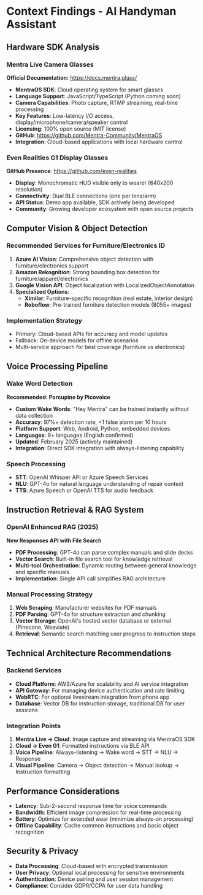 # Context Findings - AI Handyman Assistant

## Hardware SDK Analysis

### Mentra Live Camera Glasses
**Official Documentation:** https://docs.mentra.glass/
- **MentraOS SDK**: Cloud operating system for smart glasses
- **Language Support**: JavaScript/TypeScript (Python coming soon)
- **Camera Capabilities**: Photo capture, RTMP streaming, real-time processing
- **Key Features**: Low-latency I/O access, display/microphone/camera/speaker control
- **Licensing**: 100% open source (MIT license)
- **GitHub**: https://github.com/Mentra-Community/MentraOS
- **Integration**: Cloud-based applications with local hardware control

### Even Realities G1 Display Glasses
**GitHub Presence**: https://github.com/even-realities
- **Display**: Monochromatic HUD visible only to wearer (640x200 resolution)
- **Connectivity**: Dual BLE connections (one per lens/arm)
- **API Status**: Demo app available, SDK actively being developed
- **Community**: Growing developer ecosystem with open source projects

## Computer Vision & Object Detection

### Recommended Services for Furniture/Electronics ID
1. **Azure AI Vision**: Comprehensive object detection with furniture/electronics support
2. **Amazon Rekognition**: Strong bounding box detection for furniture/apparel/electronics
3. **Google Vision API**: Object localization with LocalizedObjectAnnotation
4. **Specialized Options**:
   - **Ximilar**: Furniture-specific recognition (real estate, interior design)
   - **Roboflow**: Pre-trained furniture detection models (8055+ images)

### Implementation Strategy
- Primary: Cloud-based APIs for accuracy and model updates
- Fallback: On-device models for offline scenarios
- Multi-service approach for best coverage (furniture vs electronics)

## Voice Processing Pipeline

### Wake Word Detection
**Recommended: Porcupine by Picovoice**
- **Custom Wake Words**: "Hey Mentra" can be trained instantly without data collection
- **Accuracy**: 97%+ detection rate, <1 false alarm per 10 hours
- **Platform Support**: Web, Android, Python, embedded devices
- **Languages**: 9+ languages (English confirmed)
- **Updated**: February 2025 (actively maintained)
- **Integration**: Direct SDK integration with always-listening capability

### Speech Processing
- **STT**: OpenAI Whisper API or Azure Speech Services
- **NLU**: GPT-4o for natural language understanding of repair context
- **TTS**: Azure Speech or OpenAI TTS for audio feedback

## Instruction Retrieval & RAG System

### OpenAI Enhanced RAG (2025)
**New Responses API with File Search**
- **PDF Processing**: GPT-4o can parse complex manuals and slide decks
- **Vector Search**: Built-in file search tool for knowledge retrieval
- **Multi-tool Orchestration**: Dynamic routing between general knowledge and specific manuals
- **Implementation**: Single API call simplifies RAG architecture

### Manual Processing Strategy
1. **Web Scraping**: Manufacturer websites for PDF manuals
2. **PDF Parsing**: GPT-4o for structure extraction and chunking
3. **Vector Storage**: OpenAI's hosted vector database or external (Pinecone, Weaviate)
4. **Retrieval**: Semantic search matching user progress to instruction steps

## Technical Architecture Recommendations

### Backend Services
- **Cloud Platform**: AWS/Azure for scalability and AI service integration
- **API Gateway**: For managing device authentication and rate limiting
- **WebRTC**: For optional livestream integration from phone app
- **Database**: Vector DB for instruction storage, traditional DB for user sessions

### Integration Points
1. **Mentra Live → Cloud**: Image capture and streaming via MentraOS SDK
2. **Cloud → Even G1**: Formatted instructions via BLE API
3. **Voice Pipeline**: Always-listening → Wake word → STT → NLU → Response
4. **Visual Pipeline**: Camera → Object detection → Manual lookup → Instruction formatting

## Performance Considerations
- **Latency**: Sub-2-second response time for voice commands
- **Bandwidth**: Efficient image compression for real-time processing
- **Battery**: Optimize for extended wear (minimize always-on processing)
- **Offline Capability**: Cache common instructions and basic object recognition

## Security & Privacy
- **Data Processing**: Cloud-based with encrypted transmission
- **User Privacy**: Optional local processing for sensitive environments
- **Authentication**: Device pairing and user session management
- **Compliance**: Consider GDPR/CCPA for user data handling